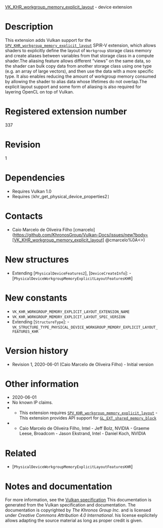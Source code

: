 [VK_KHR_workgroup_memory_explicit_layout](https://www.khronos.org/registry/vulkan/specs/1.3-extensions/man/html/VK_KHR_workgroup_memory_explicit_layout.html) - device extension

# Description
This extension adds Vulkan support for the
[`SPV_KHR_workgroup_memory_explicit_layout`](https://htmlpreview.github.io/?https://github.com/KhronosGroup/SPIRV-Registry/blob/master/extensions/KHR/SPV_KHR_workgroup_memory_explicit_layout.html)
SPIR-V extension, which allows shaders to explicitly define the layout of
`Workgroup` storage class memory and create aliases between variables
from that storage class in a compute shader.The aliasing feature allows different “views” on the same data, so the
shader can bulk copy data from another storage class using one type (e.g. an
array of large vectors), and then use the data with a more specific type.
It also enables reducing the amount of workgroup memory consumed by allowing
the shader to alias data whose lifetimes do not overlap.The explicit layout support and some form of aliasing is also required for
layering OpenCL on top of Vulkan.

# Registered extension number
337

# Revision
1

# Dependencies
- Requires Vulkan 1.0
- Requires `[`khr_get_physical_device_properties2`]`

# Contacts
- Caio Marcelo de Oliveira Filho [cmarcelo](https://github.com/KhronosGroup/Vulkan-Docs/issues/new?body=[VK_KHR_workgroup_memory_explicit_layout] @cmarcelo%0A<<Here describe the issue or question you have about the VK_KHR_workgroup_memory_explicit_layout extension>>)

# New structures
- Extending [`PhysicalDeviceFeatures2`], [`DeviceCreateInfo`]:  - [`PhysicalDeviceWorkgroupMemoryExplicitLayoutFeaturesKHR`]

# New constants
- `VK_KHR_WORKGROUP_MEMORY_EXPLICIT_LAYOUT_EXTENSION_NAME`
- `VK_KHR_WORKGROUP_MEMORY_EXPLICIT_LAYOUT_SPEC_VERSION`
- Extending [`StructureType`]:  - `VK_STRUCTURE_TYPE_PHYSICAL_DEVICE_WORKGROUP_MEMORY_EXPLICIT_LAYOUT_FEATURES_KHR`

# Version history
- Revision 1, 2020-06-01 (Caio Marcelo de Oliveira Filho)  - Initial version

# Other information
* 2020-06-01
* No known IP claims.
*   - This extension requires [`SPV_KHR_workgroup_memory_explicit_layout`](https://htmlpreview.github.io/?https://github.com/KhronosGroup/SPIRV-Registry/blob/master/extensions/KHR/SPV_KHR_workgroup_memory_explicit_layout.html)  - This extension provides API support for [`GL_EXT_shared_memory_block`](https://github.com/KhronosGroup/GLSL/blob/master/extensions/ext/GL_EXT_shared_memory_block.txt) 
*   - Caio Marcelo de Oliveira Filho, Intel  - Jeff Bolz, NVIDIA  - Graeme Leese, Broadcom  - Jason Ekstrand, Intel  - Daniel Koch, NVIDIA

# Related
- [`PhysicalDeviceWorkgroupMemoryExplicitLayoutFeaturesKHR`]

# Notes and documentation
For more information, see the [Vulkan specification](https://www.khronos.org/registry/vulkan/specs/1.3-extensions/html/vkspec.html)
This documentation is generated from the Vulkan specification and documentation.
The documentation is copyrighted by *The Khronos Group Inc.* and is licensed under *Creative Commons Attribution 4.0 International*.
his license explicitely allows adapting the source material as long as proper credit is given.
        